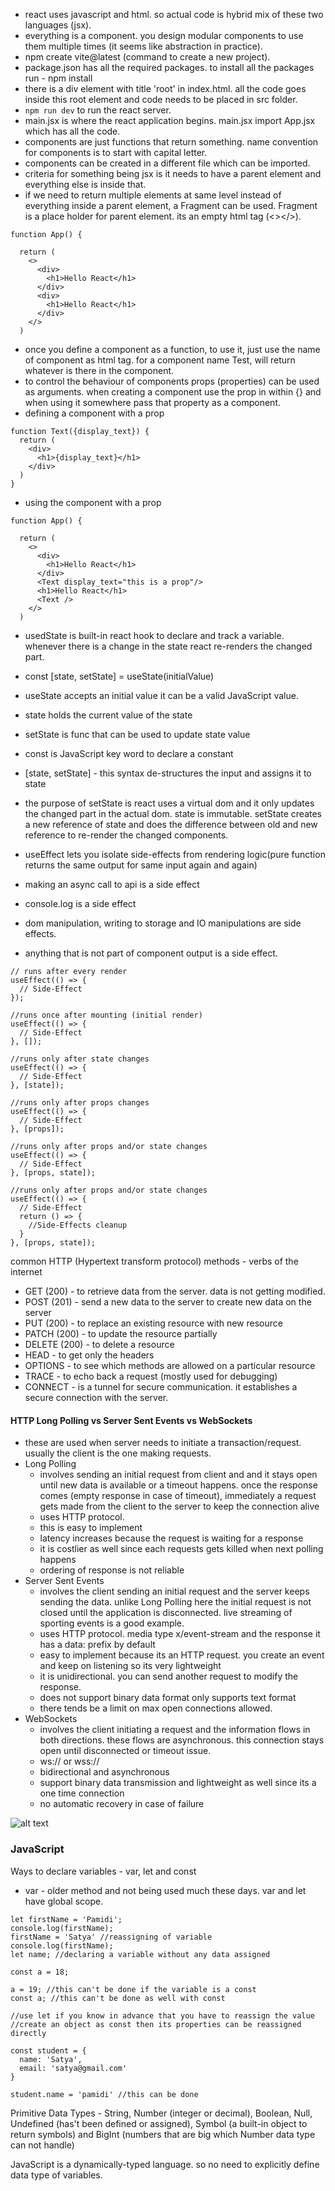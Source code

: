 - react uses javascript and html. so actual code is hybrid mix of these two languages (jsx).
- everything is a component. you design modular components to use them multiple times (it seems like abstraction in practice).
- npm create vite@latest (command to create a new project).
- package.json has all the required packages. to install all the packages run - npm install
- there is a div element with title 'root' in index.html. all the code goes inside this root element and code needs to be placed in src folder.
- `npm run dev` to run the react server.
- main.jsx is where the react application begins. main.jsx import App.jsx which has all the code.
- components are just functions that return something. name convention for components is to start with capital letter.
- components can be created in a different file which can be imported.
- criteria for something being jsx is it needs to have a parent element and everything else is inside that.
- if we need to return multiple elements at same level instead of everything inside a parent element, a Fragment can be used. Fragment is a place holder for parent element. its an empty html tag (<></>).

```JSX
function App() {

  return (
    <>
      <div>
        <h1>Hello React</h1>
      </div>
      <div>
        <h1>Hello React</h1>
      </div>
    </>
  )
```

- once you define a component as a function, to use it, just use the name of component as html tag. for a component name Test, <Test /> will return whatever is there in the component.
- to control the behaviour of components props (properties) can be used as arguments. when creating a component use the prop in within {} and when using it somewhere pass that property as a component.
- defining a component with a prop

```JSX
function Text({display_text}) {
  return (
    <div>
      <h1>{display_text}</h1>
    </div>
  )
}
```
- using the component with a prop
```JSX
function App() {

  return (
    <>
      <div>
        <h1>Hello React</h1>
      </div>
      <Text display_text="this is a prop"/>
      <h1>Hello React</h1>
      <Text />
    </>
  )
```
 - usedState is built-in react hook to declare and track a variable. whenever there is a change in the state react re-renders the changed part.
 - const [state, setState] = useState(initialValue)
 - useState accepts an initial value it can be a valid JavaScript value.
 - state holds the current value of the state
 - setState is func that can be used to update state value
 - const is JavaScript key word to declare a constant
 - [state, setState] - this syntax de-structures the input and assigns it to state
 - the purpose of setState is react uses a virtual dom and it only updates the changed part in the actual dom. state is immutable. setState creates a new reference of state and does the difference between old and new reference to re-render the changed components.
  
- useEffect lets you isolate side-effects from rendering logic(pure function returns the same output for same input again and again)
- making an async call to api is a side effect
- console.log is a side effect
- dom manipulation, writing to storage and IO manipulations are side effects.
- anything that is not part of component output is a side effect.

```JSX
// runs after every render
useEffect(() => {
  // Side-Effect
});
```

```JSX
//runs once after mounting (initial render)
useEffect(() => {
  // Side-Effect
}, []);
```

```JSX
//runs only after state changes
useEffect(() => {
  // Side-Effect
}, [state]);
```

```JSX
//runs only after props changes
useEffect(() => {
  // Side-Effect
}, [props]);
```

```JSX
//runs only after props and/or state changes
useEffect(() => {
  // Side-Effect
}, [props, state]);
```

```JSX
//runs only after props and/or state changes
useEffect(() => {
  // Side-Effect
  return () => {
    //Side-Effects cleanup
  }
}, [props, state]);
```

common HTTP (Hypertext transform protocol) methods - verbs of the internet
- GET (200) - to retrieve data from the server. data is not getting modified.
- POST (201) - send a new data to the server to create new data on the server
- PUT (200) - to replace an existing resource with new resource
- PATCH (200) - to update the resource partially
- DELETE (200) - to delete a resource
- HEAD - to get only the headers
- OPTIONS - to see which methods are allowed on a particular resource
- TRACE - to echo back a request (mostly used for debugging)
- CONNECT - is a tunnel for secure communication. it establishes a secure connection with the server.

#### HTTP Long Polling vs Server Sent Events vs WebSockets
- these are used when server needs to initiate a transaction/request. usually the client is the one making requests.
- Long Polling
  - involves sending an initial request from client and and it stays open until new data is available or a timeout happens. once the response comes (empty response in case of timeout), immediately a request gets made from the client to the server to keep the connection alive
  - uses HTTP protocol.
  - this is easy to implement
  - latency increases because the request is waiting for a response
  - it is costlier as well since each requests gets killed when next polling happens
  - ordering of response is not reliable
- Server Sent Events
  - involves the client sending an initial request and the server keeps sending the data. unlike Long Polling here the initial request is not closed until the application is disconnected. live streaming of sporting events is a good example.
  - uses HTTP protocol. media type x/event-stream and the response it has a data: prefix by default
  - easy to implement because its an HTTP request. you create an event and keep on listening so its very lightweight
  - it is unidirectional. you can send another request to modify the response.
  - does not support binary data format only supports text format
  - there tends be a limit on max open connections allowed.
- WebSockets
  - involves the client initiating a request and the information flows in both directions. these flows are asynchronous. this connection stays open until disconnected or timeout issue.
  - ws:// or wss://
  - bidirectional and asynchronous
  - support binary data transmission and lightweight as well since its a one time connection
  - no automatic recovery in case of failure

![alt text](image.png)



### JavaScript
Ways to declare variables - var, let and const
- var - older method and not being used much these days. var and let have global scope.

```JS
let firstName = 'Pamidi';
console.log(firstName);
firstName = 'Satya' //reassigning of variable
console.log(firstName);
let name; //declaring a variable without any data assigned

const a = 18;

a = 19; //this can't be done if the variable is a const
const a; //this can't be done as well with const

//use let if you know in advance that you have to reassign the value
//create an object as const then its properties can be reassigned directly

const student = {
  name: 'Satya',
  email: 'satya@gmail.com'
}

student.name = 'pamidi' //this can be done
```

Primitive Data Types - String, Number (integer or decimal), Boolean, Null, Undefined (has't been defined or assigned), Symbol (a built-in object to return symbols) and BigInt (numbers that are big which Number data type can not handle)

JavaScript is a dynamically-typed language. so no need to explicitly define data type of variables.

```JS

```